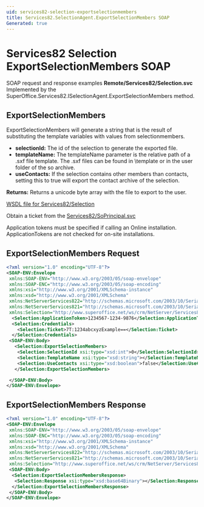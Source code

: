 ```yaml
---
uid: services82-selection-exportselectionmembers
title: Services82.SelectionAgent.ExportSelectionMembers SOAP
Generated: true
---
```


# Services82 Selection ExportSelectionMembers SOAP

SOAP request and response examples **Remote/Services82/Selection.svc**
Implemented by the <see cref="M:SuperOffice.Services82.ISelectionAgent.ExportSelectionMembers">SuperOffice.Services82.ISelectionAgent.ExportSelectionMembers</see> method.

## ExportSelectionMembers

ExportSelectionMembers will generate a string that is the result of substituting the template variables with values from selectionmembers.

* **selectionId:** The id of the selection to generate the exported file.
* **templateName:** The templateName parameter is the relative path of a .sxf file template. The .sxf files can be found in \template or in the user folder of the so archive.
* **useContacts:** If the selection contains other members than contacts, setting this to true will export the contact archive of the selection.

**Returns:** Returns a unicode byte array with the file to export to the user.


[WSDL file for Services82/Selection](../Services82-Selection.md)

Obtain a ticket from the [Services82/SoPrincipal.svc](../SoPrincipal/SoPrincipal.md)

Application tokens must be specified if calling an Online installation. ApplicationTokens are not checked for on-site installations.

## ExportSelectionMembers Request

```xml
<?xml version="1.0" encoding="UTF-8"?>
<SOAP-ENV:Envelope
 xmlns:SOAP-ENV="http://www.w3.org/2003/05/soap-envelope"
 xmlns:SOAP-ENC="http://www.w3.org/2003/05/soap-encoding"
 xmlns:xsi="http://www.w3.org/2001/XMLSchema-instance"
 xmlns:xsd="http://www.w3.org/2001/XMLSchema"
 xmlns:NetServerServices822="http://schemas.microsoft.com/2003/10/Serialization/Arrays"
 xmlns:NetServerServices821="http://schemas.microsoft.com/2003/10/Serialization/"
 xmlns:Selection="http://www.superoffice.net/ws/crm/NetServer/Services82">
  <Selection:ApplicationToken>1234567-1234-9876</Selection:ApplicationToken>
  <Selection:Credentials>
    <Selection:Ticket>7T:1234abcxyzExample==</Selection:Ticket>
  </Selection:Credentials>
 <SOAP-ENV:Body>
   <Selection:ExportSelectionMembers>
    <Selection:SelectionId xsi:type="xsd:int">0</Selection:SelectionId>
    <Selection:TemplateName xsi:type="xsd:string"></Selection:TemplateName>
    <Selection:UseContacts xsi:type="xsd:boolean">false</Selection:UseContacts>
   </Selection:ExportSelectionMembers>

 </SOAP-ENV:Body>
</SOAP-ENV:Envelope>

```


## ExportSelectionMembers Response

```xml
<?xml version="1.0" encoding="UTF-8"?>
<SOAP-ENV:Envelope
 xmlns:SOAP-ENV="http://www.w3.org/2003/05/soap-envelope"
 xmlns:SOAP-ENC="http://www.w3.org/2003/05/soap-encoding"
 xmlns:xsi="http://www.w3.org/2001/XMLSchema-instance"
 xmlns:xsd="http://www.w3.org/2001/XMLSchema"
 xmlns:NetServerServices822="http://schemas.microsoft.com/2003/10/Serialization/Arrays"
 xmlns:NetServerServices821="http://schemas.microsoft.com/2003/10/Serialization/"
 xmlns:Selection="http://www.superoffice.net/ws/crm/NetServer/Services82">
 <SOAP-ENV:Body>
  <Selection:ExportSelectionMembersResponse>
   <Selection:Response xsi:type="xsd:base64Binary"></Selection:Response>
  </Selection:ExportSelectionMembersResponse>
 </SOAP-ENV:Body>
</SOAP-ENV:Envelope>

```

